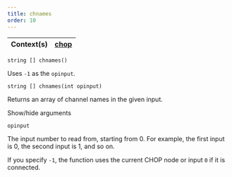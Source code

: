 ```yaml
---
title: chnames
order: 10
---
```

| Context(s) | [chop](../contexts/chop.html) |
| --- | --- |

`string [] chnames()`

Uses `-1` as the `opinput`.

`string [] chnames(int opinput)`

Returns an array of channel names in the given input.

Show/hide arguments

`opinput`

The input number to read from, starting from 0. For example, the first input is 0, the second input is 1, and so on.

If you specify `-1`, the function uses the current CHOP node or input `0` if it is connected.
